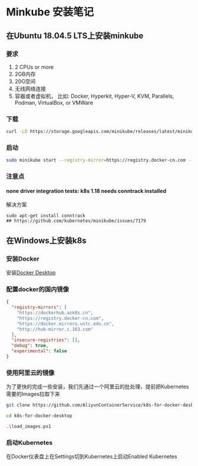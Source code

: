 # Minkube 安装笔记

## 在Ubuntu 18.04.5 LTS上安装minkube

### 要求

1. 2 CPUs or more
2. 2GB内存
3. 20G空间
4. 无线网络连接
5. 容器或者虚拟机， 比如: Docker, Hyperkit, Hyper-V, KVM, Parallels, Podman, VirtualBox, or VMWare

### 下载

```bash
curl -LO https://storage.googleapis.com/minikube/releases/latest/minikube-linux-amd64
```

### 启动

```bash
sudo minikube start --registry-mirror=https://registry.docker-cn.com --vm-driver=none --image-repository registry.cn-hangzhou.aliyuncs.com/google_containers
```

### 注意点

#### none driver integration tests: k8s 1.18 needs conntrack installed

解决方案
```
sudo apt-get install conntrack
## https://github.com/kubernetes/minikube/issues/7179
```


## 在Windows上安装k8s

### 安装Docker

安装[Docker Desktop](https://desktop.docker.com/win/stable/Docker%20Desktop%20Installer.exe)

### 配置docker的国内镜像

```json
{
  "registry-mirrors": [
    "https://dockerhub.azk8s.cn",
    "https://registry.docker-cn.com",
    "https://docker.mirrors.ustc.edu.cn",
    "http://hub-mirror.c.163.com"
  ],
  "insecure-registries": [],
  "debug": true,
  "experimental": false
}
```

### 使用阿里云的镜像

为了更快的完成一些安装，我们先通过一个阿里云的批处理，提前把Kubernetes需要的Images拉取下来

```bash
git clone https://github.com/AliyunContainerService/k8s-for-docker-desktop.git

cd k8s-for-docker-desktop

.\load_images.ps1
```

### 启动Kubernetes
在Docker仪表盘上在Settings切到Kubernetes上启动Enabled Kubernetes
